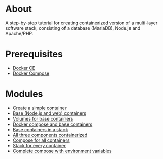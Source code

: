 # About

A step-by-step tutorial for creating containerized version of a multi-layer
software stack, consisting of a database (MariaDB), Node.js and Apache/PHP.

# Prerequisites

- [Docker CE](https://docs.docker.com/install/)
- [Docker Compose](https://docs.docker.com/compose/install/)

# Modules

- [Create a simple container](0_simple_container)
- [Base (Node.js and web) containers](1_base_containers)
- [Volumes for base containers](2_base_containers_volumes)
- [Docker compose and base containers](3_base_containers_compose)
- [Base containers in a stack](4_base_containers_stack)
- [All three components containerized](5_all_containers)
- [Compose for all containers](6_all_containers_compose)
- [Stack for every container](7_all_containers_stack)
- [Complete compose with environment variables](8_all_containers_compose_envs)
